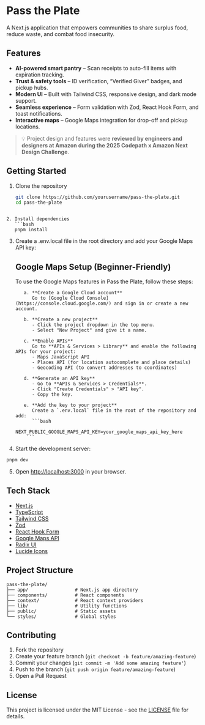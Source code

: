 # Pass the Plate

A Next.js application that empowers communities to share surplus food, reduce waste, and combat food insecurity.

## Features

- **AI-powered smart pantry** – Scan receipts to auto-fill items with expiration tracking.
- **Trust & safety tools** – ID verification, “Verified Giver” badges, and pickup hubs.
- **Modern UI** – Built with Tailwind CSS, responsive design, and dark mode support.
- **Seamless experience** – Form validation with Zod, React Hook Form, and toast notifications.
- **Interactive maps** – Google Maps integration for drop-off and pickup locations.

> 💡 Project design and features were **reviewed by engineers and designers at Amazon during the 2025 Codepath x Amazon Next Design Challenge**.

## Getting Started

1. Clone the repository
   ```bash
   git clone https://github.com/yourusername/pass-the-plate.git
   cd pass-the-plate
```

2. Install dependencies
   ```bash
   pnpm install
 ```

3. Create a .env.local file in the root directory and add your Google Maps API key:

   ## Google Maps Setup (Beginner-Friendly)
          
   To use the Google Maps features in Pass the Plate, follow these steps:
          
          a. **Create a Google Cloud account**  
             Go to [Google Cloud Console](https://console.cloud.google.com/) and sign in or create a new account.
          
          b. **Create a new project**  
             - Click the project dropdown in the top menu.  
             - Select "New Project" and give it a name.  
          
          c. **Enable APIs**  
             Go to **APIs & Services > Library** and enable the following APIs for your project:  
             - Maps JavaScript API  
             - Places API (for location autocomplete and place details)  
             - Geocoding API (to convert addresses to coordinates)  
          
          d. **Generate an API key**  
             - Go to **APIs & Services > Credentials**.  
             - Click "Create Credentials" > "API key".  
             - Copy the key.
          
          e. **Add the key to your project**  
             Create a `.env.local` file in the root of the repository and add:  
             ```bash
              NEXT_PUBLIC_GOOGLE_MAPS_API_KEY=your_google_maps_api_key_here
           ```

4. Start the development server:
```bash
pnpm dev
```

5. Open [http://localhost:3000](http://localhost:3000) in your browser.

## Tech Stack

- [Next.js](https://nextjs.org/)
- [TypeScript](https://www.typescriptlang.org/)
- [Tailwind CSS](https://tailwindcss.com/)
- [Zod](https://zod.dev/)
- [React Hook Form](https://react-hook-form.com/)
- [Google Maps API](https://developers.google.com/maps)
- [Radix UI](https://www.radix-ui.com/)
- [Lucide Icons](https://lucide.dev/)


## Project Structure

```
pass-the-plate/
├── app/                 # Next.js app directory
├── components/          # React components
├── context/             # React context providers
├── lib/                 # Utility functions
├── public/              # Static assets
└── styles/              # Global styles
```

## Contributing

1. Fork the repository
2. Create your feature branch (`git checkout -b feature/amazing-feature`)
3. Commit your changes (`git commit -m 'Add some amazing feature'`)
4. Push to the branch (`git push origin feature/amazing-feature`)
5. Open a Pull Request

## License

This project is licensed under the MIT License - see the [LICENSE](LICENSE) file for details.
